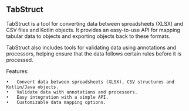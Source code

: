 ## TabStruct

TabStruct is a tool for converting data between spreadsheets (XLSX) and CSV files and Kotlin objects. It provides an easy-to-use API for mapping tabular data to objects and exporting objects back to these formats.

TabStruct also includes tools for validating data using annotations and processors, helping ensure that the data follows certain rules before it is processed.

Features:

	•	Convert data between spreadsheets (XLSX), CSV structures and Kotlin/Java objects.
	•	Validate data with annotations and processors.
	•	Easy integration with a simple API.
	•	Customizable data mapping options.